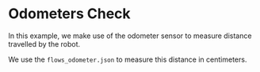 # Odometers Check

In this example, we make use of the odometer sensor to measure distance travelled by the robot.

We use the `flows_odometer.json` to measure this distance in centimeters.
